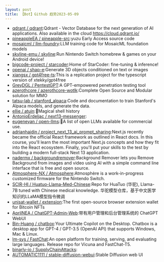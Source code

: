 ```yaml
---
layout: post
title: 【Bot】Github 趋势2023-05-09
---
```


* [qdrant / qdrant](https://github.com/qdrant/qdrant):Qdrant - Vector Database for the next generation of AI applications. Also available in the cloud https://cloud.qdrant.io/
* [pineappleEA / pineapple-src](https://github.com/pineappleEA/pineapple-src):yuzu Early Access source code
* [mosaicml / llm-foundry](https://github.com/mosaicml/llm-foundry):LLM training code for MosaicML foundation models
* [skyline-emu / skyline](https://github.com/skyline-emu/skyline):Run Nintendo Switch homebrew & games on your Android device!
* [bigcode-project / starcoder](https://github.com/bigcode-project/starcoder):Home of StarCoder: fine-tuning & inference!
* [openai / shap-e](https://github.com/openai/shap-e):Generate 3D objects conditioned on text or images
* [xiangsx / gpt4free-ts](https://github.com/xiangsx/gpt4free-ts):This is a replication project for the typescript version of xtekky/gpt4free
* [GreyDGL / PentestGPT](https://github.com/GreyDGL/PentestGPT):A GPT-empowered penetration testing tool
* [azerothcore / azerothcore-wotlk](https://github.com/azerothcore/azerothcore-wotlk):Complete Open Source and Modular solution for MMO
* [tatsu-lab / stanford_alpaca](https://github.com/tatsu-lab/stanford_alpaca):Code and documentation to train Stanford's Alpaca models, and generate the data.
* [ellie / atuin](https://github.com/ellie/atuin):🐢Magical shell history
* [AntonioErdeljac / next13-messenger](https://github.com/AntonioErdeljac/next13-messenger):
* [eugeneyan / open-llms](https://github.com/eugeneyan/open-llms):🤖A list of open LLMs available for commercial use.
* [adrianhajdin / project_next_13_ai_prompt_sharing](https://github.com/adrianhajdin/project_next_13_ai_prompt_sharing):Next.js recently became the official React framework as outlined in React docs. In this course, you'll learn the most important Next.js concepts and how they fit into the React ecosystem. Finally, you'll put your skills to the test by building a modern full-stack Next 13 application.
* [nadermx / backgroundremover](https://github.com/nadermx/backgroundremover):Background Remover lets you Remove Background from images and video using AI with a simple command line interface that is free and open source.
* [Atmosphere-NX / Atmosphere](https://github.com/Atmosphere-NX/Atmosphere):Atmosphère is a work-in-progress customized firmware for the Nintendo Switch.
* [SCIR-HI / Huatuo-Llama-Med-Chinese](https://github.com/SCIR-HI/Huatuo-Llama-Med-Chinese):Repo for HuaTuo (华驼), Llama-7B tuned with Chinese medical knowledge. 华驼模型仓库，基于中文医学知识的LLaMA模型指令微调
* [unisat-wallet / extension](https://github.com/unisat-wallet/extension):The first open-source browser extension wallet for Bitcoin NFTs
* [AprilNEA / ChatGPT-Admin-Web](https://github.com/AprilNEA/ChatGPT-Admin-Web):带有用户管理和后台管理系统的 ChatGPT WebUI
* [Bin-Huang / chatbox](https://github.com/Bin-Huang/chatbox):Your Ultimate Copilot on the Desktop. Chatbox is a desktop app for GPT-4 / GPT-3.5 (OpenAI API) that supports Windows, Mac & Linux.
* [lm-sys / FastChat](https://github.com/lm-sys/FastChat):An open platform for training, serving, and evaluating large languages. Release repo for Vicuna and FastChat-T5.
* [binarly-io / SupplyChainAttacks](https://github.com/binarly-io/SupplyChainAttacks):
* [AUTOMATIC1111 / stable-diffusion-webui](https://github.com/AUTOMATIC1111/stable-diffusion-webui):Stable Diffusion web UI
